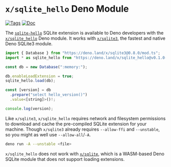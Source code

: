 <!--- Generated with the deno_generate_package.sh script, don't edit by hand! -->

# `x/sqlite_hello` Deno Module

[![Tags](https://img.shields.io/github/release/asg017/sqlite-hello)](https://github.com/asg017/sqlite-hello/releases)
[![Doc](https://doc.deno.land/badge.svg)](https://doc.deno.land/https/deno.land/x/sqlite-hello@0.1.0-alpha.55/mod.ts)

The [`sqlite-hello`](https://github.com/asg017/sqlite-hello) SQLite extension is available to Deno developers with the [`x/sqlite_hello`](https://deno.land/x/sqlite_hello) Deno module. It works with [`x/sqlite3`](https://deno.land/x/sqlite3), the fastest and native Deno SQLite3 module.

```js
import { Database } from "https://deno.land/x/sqlite3@0.8.0/mod.ts";
import * as sqlite_hello from "https://deno.land/x/sqlite_hello@v0.1.0-alpha.55/mod.ts";

const db = new Database(":memory:");

db.enableLoadExtension = true;
sqlite_hello.load(db);

const [version] = db
  .prepare("select hello_version()")
  .value<[string]>()!;

console.log(version);

```

Like `x/sqlite3`, `x/sqlite_hello` requires network and filesystem permissions to download and cache the pre-compiled SQLite extension for your machine. Though `x/sqlite3` already requires `--allow-ffi` and `--unstable`, so you might as well use `--allow-all`/`-A`.

```bash
deno run -A --unstable <file>
```

`x/sqlite_hello` does not work with [`x/sqlite`](https://deno.land/x/sqlite@v3.7.0), which is a WASM-based Deno SQLite module that does not support loading extensions.
